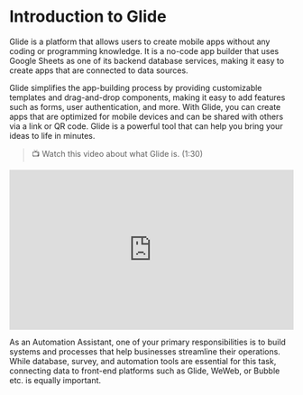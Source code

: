 # Introduction to Glide

Glide is a platform that allows users to create mobile apps without any coding or programming knowledge. It is a no-code app builder that uses Google Sheets as one of its backend database services, making it easy to create apps that are connected to data sources. 

Glide simplifies the app-building process by providing customizable templates and drag-and-drop components, making it easy to add features such as forms, user authentication, and more. With Glide, you can create apps that are optimized for mobile devices and can be shared with others via a link or QR code. Glide is a powerful tool that can help you bring your ideas to life in minutes.

> 📺 Watch this video about what Glide is. (1:30)

<div style="position: relative; padding-bottom: 56.25%; height: 0;"><iframe width="560" height="315" src="https://www.youtube.com/embed/TTciDAeBfvc?start=0&end=90" title="What is Glide?" frameborder="0" allow="accelerometer; autoplay; clipboard-write; encrypted-media; gyroscope; picture-in-picture; web-share" allowfullscreen style="position: absolute; top: 0; left: 0; width: 100%; height: 100%;"></iframe></div>

As an Automation Assistant, one of your primary responsibilities is to build systems and processes that help businesses streamline their operations. While database, survey, and automation tools are essential for this task, connecting data to front-end platforms such as Glide, WeWeb, or Bubble etc. is equally important.
